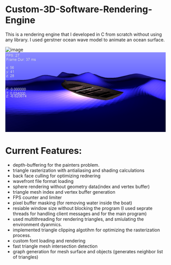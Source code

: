 # Custom-3D-Software-Rendering-Engine
This is a rendering engine that I developed in C from scratch without using any library. I used gerstner ocean wave model to animate an ocean surface.

![image](video.gif)
![image](image.png)

# Current Features:
* depth-buffering for the painters problem.
* triangle rasterization with antialiasing and shading calculations
* back face culling for optimizing rednering
* wavefront file format loading
* sphere rendering without geometry data(index and vertex buffer)
* triangle mesh index and vertex buffer generation
* FPS counter and limiter
* pixel buffer masking (for removing water inside the boat)
* resiable window size without blocking the program (I used seprate threads for handling client messages and for the main program)
* used multithreading for rendering triangles, and smiulating the environment dyanmics.
* implemented triangle clipping algotihm for optimizing the rasterization process.
* custom font loading and rendering
* fast triangle mesh intersection detection
* graph generation for mesh surface and objects (generates neighbor list of triangles)
